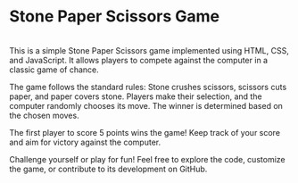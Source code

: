 <h1>Stone Paper Scissors Game</h1> 

<br/>
This is a simple Stone Paper Scissors game implemented using HTML, CSS, and JavaScript. It allows players to compete against the computer in a classic game of chance.

The game follows the standard rules: Stone crushes scissors, scissors cuts paper, and paper covers stone. Players make their selection, and the computer randomly chooses its move. The winner is determined based on the chosen moves.

The first player to score 5 points wins the game! Keep track of your score and aim for victory against the computer.

Challenge yourself or play for fun! Feel free to explore the code, customize the game, or contribute to its development on GitHub.
